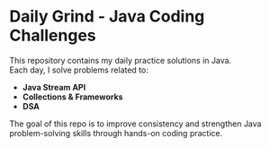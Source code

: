 # Daily Grind - Java Coding Challenges

This repository contains my daily practice solutions in Java.  
Each day, I solve problems related to:

- **Java Stream API**
- **Collections & Frameworks**
- **DSA**

The goal of this repo is to improve consistency and strengthen Java problem-solving skills through hands-on coding practice.
